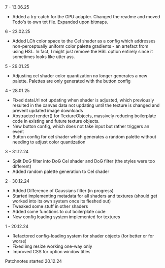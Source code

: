 7 - 13.06.25
- Added a try-catch for the GPU adapter. Changed the readme and moved Todo's to own txt file. Expanded upon bitmaps.

6 - 23.02.25
- Added LCh color space to the Cel shader as a config which addresses non-perceptually uniform color palette gradients - an artefact from using HSL. In fact, I might just remove the HSL option entirely since it sometimes looks like utter ass.

5 - 29.01.25
- Adjusting cel shader color quantization no longer generates a new palette. Palettes are only generated with the button config

4 - 28.01.25
- Fixed dataUrl not updating when shader is adjusted, which previously resulted in the canvas data not updating until the texture is changed and prevent updated image downloads
- Abstracted render() for TextureObjects, massively reducing boilerplate code in existing and future texture objects.
- New button config, which does not take input but rather triggers an event
- Button config for cel shader which generates a random palette without needing to adjust color quantization

3 - 31.12.24
- Split DoG filter into DoG Cel shader and DoG filter (the styles were too different)
- Added random palette generation to Cel shader

2 - 30.12.24
- Added Difference of Gaussians filter (in progress)
- Started implementing metadata for all shaders and textures (should get worked into its own system once its fleshed out)
- Tweaked some stuff in other shaders
- Added some functions to cut boilerplate code
- New config loading system implemented for textures

1 - 20.12.24
- Refactored config-loading system for shader objects (for better or for worse)
- Fixed img resize working one-way only
- Improved CSS for option window titles

Patchnotes started 20.12.24